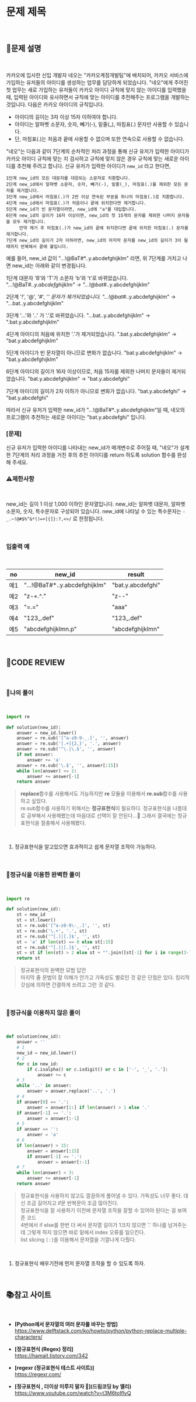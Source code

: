 # 문제 제목

<br/>

## **📝문제 설명**

<br/>

카카오에 입사한 신입 개발자 네오는 "카카오계정개발팀"에 배치되어, 카카오 서비스에 가입하는 유저들의 아이디를 생성하는 업무를 담당하게 되었습니다. "네오"에게 주어진 첫 업무는 새로 가입하는 유저들이 카카오 아이디 규칙에 맞지 않는 아이디를 입력했을 때, 입력된 아이디와 유사하면서 규칙에 맞는 아이디를 추천해주는 프로그램을 개발하는 것입니다.
다음은 카카오 아이디의 규칙입니다.

- 아이디의 길이는 3자 이상 15자 이하여야 합니다.
- 아이디는 알파벳 소문자, 숫자, 빼기(-), 밑줄(_), 마침표(.) 문자만 사용할 수 있습니다.
- 단, 마침표(.)는 처음과 끝에 사용할 수 없으며 또한 연속으로 사용할 수 없습니다.

"네오"는 다음과 같이 7단계의 순차적인 처리 과정을 통해 신규 유저가 입력한 아이디가 카카오 아이디 규칙에 맞는 지 검사하고 규칙에 맞지 않은 경우 규칙에 맞는 새로운 아이디를 추천해 주려고 합니다.
신규 유저가 입력한 아이디가 `new_id` 라고 한다면,

```
1단계 new_id의 모든 대문자를 대응되는 소문자로 치환합니다.
2단계 new_id에서 알파벳 소문자, 숫자, 빼기(-), 밑줄(_), 마침표(.)를 제외한 모든 문자를 제거합니다.
3단계 new_id에서 마침표(.)가 2번 이상 연속된 부분을 하나의 마침표(.)로 치환합니다.
4단계 new_id에서 마침표(.)가 처음이나 끝에 위치한다면 제거합니다.
5단계 new_id가 빈 문자열이라면, new_id에 "a"를 대입합니다.
6단계 new_id의 길이가 16자 이상이면, new_id의 첫 15개의 문자를 제외한 나머지 문자들을 모두 제거합니다.
     만약 제거 후 마침표(.)가 new_id의 끝에 위치한다면 끝에 위치한 마침표(.) 문자를 제거합니다.
7단계 new_id의 길이가 2자 이하라면, new_id의 마지막 문자를 new_id의 길이가 3이 될 때까지 반복해서 끝에 붙입니다.
```

예를 들어, new_id 값이 "...!@BaT#*..y.abcdefghijklm" 라면, 위 7단계를 거치고 나면 new_id는 아래와 같이 변경됩니다.

1단계 대문자 'B'와 'T'가 소문자 'b'와 't'로 바뀌었습니다.
"...!@BaT#*..y.abcdefghijklm" → "...!@bat#*..y.abcdefghijklm"

2단계 '!', '@', '#', '*' 문자가 제거되었습니다.
"...!@bat#*..y.abcdefghijklm" → "...bat..y.abcdefghijklm"

3단계 '...'와 '..' 가 '.'로 바뀌었습니다.
"...bat..y.abcdefghijklm" → ".bat.y.abcdefghijklm"

4단계 아이디의 처음에 위치한 '.'가 제거되었습니다.
".bat.y.abcdefghijklm" → "bat.y.abcdefghijklm"

5단계 아이디가 빈 문자열이 아니므로 변화가 없습니다.
"bat.y.abcdefghijklm" → "bat.y.abcdefghijklm"

6단계 아이디의 길이가 16자 이상이므로, 처음 15자를 제외한 나머지 문자들이 제거되었습니다.
"bat.y.abcdefghijklm" → "bat.y.abcdefghi"

7단계 아이디의 길이가 2자 이하가 아니므로 변화가 없습니다.
"bat.y.abcdefghi" → "bat.y.abcdefghi"

따라서 신규 유저가 입력한 new_id가 "...!@BaT#*..y.abcdefghijklm"일 때, 네오의 프로그램이 추천하는 새로운 아이디는 "bat.y.abcdefghi" 입니다.

### **[문제]**
신규 유저가 입력한 아이디를 나타내는 new_id가 매개변수로 주어질 때, "네오"가 설계한 7단계의 처리 과정을 거친 후의 추천 아이디를 return 하도록 solution 함수를 완성해 주세요.
<br/>

### **⚠제한사항**

<br/>

new_id는 길이 1 이상 1,000 이하인 문자열입니다.
new_id는 알파벳 대문자, 알파벳 소문자, 숫자, 특수문자로 구성되어 있습니다.
new_id에 나타날 수 있는 특수문자는 `-_.~!@#$%^&*()=+[{]}:?,<>/` 로 한정됩니다.

<br/>

### **입출력 예**

<br/>

no |	new_id |	result
:-:|---------|---------
예1|	"...!@BaT#*..y.abcdefghijklm" |	"bat.y.abcdefghi"
예2|	"z-+.^." |	"z--"
예3|	"=.=" |	"aaa"
예4|	"123_.def" |	"123_.def"
예5|	"abcdefghijklmn.p" |	"abcdefghijklmn"

<br/>

## **🧐CODE REVIEW**

<br/>

### **🧾나의 풀이**

<br/>

```python
import re

def solution(new_id):
    answer = new_id.lower()
    answer = re.sub('[^a-z0-9-_.]', '', answer)
    answer = re.sub('[.+]{2,}', '.', answer)
    answer = re.sub('^\.|\.$', '', answer)
    if not answer:
        answer += 'a'
    answer = re.sub('\.$', '', answer[:15])
    while len(answer) <= 2:
        answer += answer[-1]
    return answer
```

> **replace**함수를 사용해서도 가능하지만 **re** 모듈을 이용해서 **re.sub**함수를 사용하고 싶었다.<br/>
> re.sub함수를 사용하기 위해서는 **정규표현식**이 필요하다. 정규표현식을 나름대로 공부해서 사용해봤는데 마음대로 선택이 잘 안된다...🤪 그래서 결국에는 정규표현식을 절충해서 사용해봤다.

<br/>

1. 정규표현식을 알고있으면 효과적이고 쉽게 문자열 조작이 가능하다.

<br/>

### **🔑정규식을 이용한 완벽한 풀이**

<br/>

``` python
import re

def solution(new_id):
    st = new_id
    st = st.lower()
    st = re.sub('[^a-z0-9\-_.]', '', st)
    st = re.sub('\.+', '.', st)
    st = re.sub('^[.]|[.]$', '', st)
    st = 'a' if len(st) == 0 else st[:15]
    st = re.sub('^[.]|[.]$', '', st)
    st = st if len(st) > 2 else st + "".join([st[-1] for i in range(3-len(st))])
    return st
```

> 정규표현식의 완벽한 모범 답안<br/>
> 마지막 줄 문법이 잘 이해가 안가고 가독성도 별로인 것 같은 단점은 있다. 킹리적 갓심에 의하면 간결하게 쓰려고 그런 것 같다.

<br/>


### **🔑정규식을 이용하지 않은 풀이**

<br/>

```python
def solution(new_id):
    answer = ''
    # 1
    new_id = new_id.lower()
    # 2
    for c in new_id:
        if c.isalpha() or c.isdigit() or c in ['-', '_', '.']:
            answer += c
    # 3
    while '..' in answer:
        answer = answer.replace('..', '.')
    # 4
    if answer[0] == '.':
        answer = answer[1:] if len(answer) > 1 else '.'
    if answer[-1] == '.':
        answer = answer[:-1]
    # 5
    if answer == '':
        answer = 'a'
    # 6
    if len(answer) > 15:
        answer = answer[:15]
        if answer[-1] == '.':
            answer = answer[:-1]
    # 7
    while len(answer) < 3:
        answer += answer[-1]
    return answer
```

> 정규표현식을 사용하지 않고도 깔끔하게 풀어낼 수 있다. 가독성도 너무 좋다. 대신 조금 길어지고 if문 반복문이 조금 많아진다. <br/>
> 정규표현식을 잘 사용하기 이전에 문자열 조작을 잘할 수 있어야 된다는 걸 보여준 코드 <br/>
> 4번에서 if else를 한번 더 써서 문자열 길이가 1크지 않으면 '.' 하나를 남겨주는데 그렇게 하지 않으면 바로 밑에서 index 오류를 일으킨다.<br/>
> list slicing `[:]`을 이용해서 문자열을 기깔나게 다뤘다.


<br/>

1. 정규표현식 배우기전에 먼저 문자열 조작을 할 수 있도록 하자.


<br/>

## 📚참고 사이트

<br/>

- **[Python에서 문자열의 여러 문자를 바꾸는 방법]**<br/>
https://www.delftstack.com/ko/howto/python/python-replace-multiple-characters/

- **[정규표현식 (Regex) 정리]**<br/>
https://hamait.tistory.com/342

- **[regexr (정규표현식 테스트 사이트)]**<br/>
https://regexr.com/

- **[정규표현식 , 더이상 미루지 말자 🤩](드림코딩 by 엘리)**<br/>
https://www.youtube.com/watch?v=t3M6toIflyQ